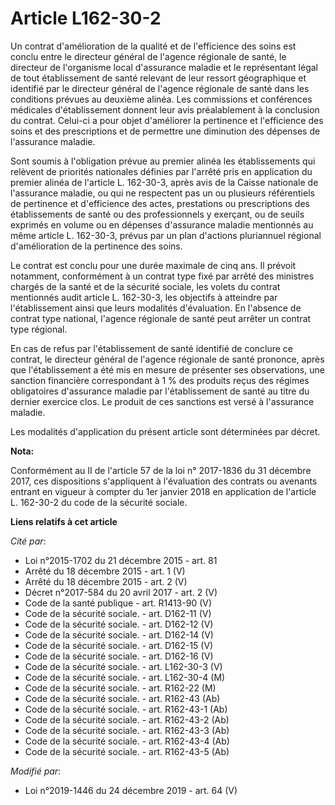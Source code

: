 # Article L162-30-2

Un contrat d'amélioration de la qualité et de l'efficience des soins est conclu entre le directeur général de l'agence
régionale de santé, le directeur de l'organisme local d'assurance maladie et le représentant légal de tout établissement de
santé relevant de leur ressort géographique et identifié par le directeur général de l'agence régionale de santé dans les
conditions prévues au deuxième alinéa. Les commissions et conférences médicales d'établissement donnent leur avis
préalablement à la conclusion du contrat. Celui-ci a pour objet d'améliorer la pertinence et l'efficience des soins et des
prescriptions et de permettre une diminution des dépenses de l'assurance maladie.

Sont soumis à l'obligation prévue au premier alinéa les établissements qui relèvent de priorités nationales définies par
l'arrêté pris en application du premier alinéa de l'article L. 162-30-3, après avis de la Caisse nationale de l'assurance
maladie, ou qui ne respectent pas un ou plusieurs référentiels de pertinence et d'efficience des actes, prestations ou
prescriptions des établissements de santé ou des professionnels y exerçant, ou de seuils exprimés en volume ou en dépenses
d'assurance maladie mentionnés au même article L. 162-30-3, prévus par un plan d'actions pluriannuel régional d'amélioration
de la pertinence des soins.

Le contrat est conclu pour une durée maximale de cinq ans. Il prévoit notamment, conformément à un contrat type fixé par
arrêté des ministres chargés de la santé et de la sécurité sociale, les volets du contrat mentionnés audit article L.
162-30-3, les objectifs à atteindre par l'établissement ainsi que leurs modalités d'évaluation. En l'absence de contrat type
national, l'agence régionale de santé peut arrêter un contrat type régional.

En cas de refus par l'établissement de santé identifié de conclure ce contrat, le directeur général de l'agence régionale de
santé prononce, après que l'établissement a été mis en mesure de présenter ses observations, une sanction financière
correspondant à 1 % des produits reçus des régimes obligatoires d'assurance maladie par l'établissement de santé au titre du
dernier exercice clos. Le produit de ces sanctions est versé à l'assurance maladie.

Les modalités d'application du présent article sont déterminées par décret.

**Nota:**

Conformément au II de l'article 57 de la loi n° 2017-1836 du 31 décembre 2017, ces dispositions s'appliquent à l'évaluation
des contrats ou avenants entrant en vigueur à compter du 1er janvier 2018 en application de l'article L. 162-30-2 du code de
la sécurité sociale.

**Liens relatifs à cet article**

_Cité par_:

  - Loi n°2015-1702 du 21 décembre 2015 - art. 81
  - Arrêté du 18 décembre 2015 - art. 1 (V)
  - Arrêté du 18 décembre 2015 - art. 2 (V)
  - Décret n°2017-584 du 20 avril 2017 - art. 2 (V)
  - Code de la santé publique - art. R1413-90 (V)
  - Code de la sécurité sociale. - art. D162-11 (V)
  - Code de la sécurité sociale. - art. D162-12 (V)
  - Code de la sécurité sociale. - art. D162-14 (V)
  - Code de la sécurité sociale. - art. D162-15 (V)
  - Code de la sécurité sociale. - art. D162-16 (V)
  - Code de la sécurité sociale. - art. L162-30-3 (V)
  - Code de la sécurité sociale. - art. L162-30-4 (M)
  - Code de la sécurité sociale. - art. R162-22 (M)
  - Code de la sécurité sociale. - art. R162-43 (Ab)
  - Code de la sécurité sociale. - art. R162-43-1 (Ab)
  - Code de la sécurité sociale. - art. R162-43-2 (Ab)
  - Code de la sécurité sociale. - art. R162-43-3 (Ab)
  - Code de la sécurité sociale. - art. R162-43-4 (Ab)
  - Code de la sécurité sociale. - art. R162-43-5 (Ab)

_Modifié par_:

  - Loi n°2019-1446 du 24 décembre 2019 - art. 64 (V)
